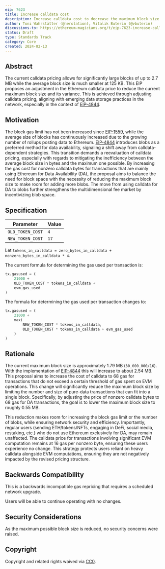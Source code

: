 ```yaml
---
eip: 7623
title: Increase calldata cost
description: Increase calldata cost to decrease the maximum block size
author: Toni Wahrstätter (@nerolation), Vitalik Buterin (@vbuterin)
discussions-to: https://ethereum-magicians.org/t/eip-7623-increase-calldata-cost/18647
status: Draft
type: Standards Track
category: Core
created: 2024-02-13
---
```




## Abstract

The current calldata pricing allows for significantly large blocks of up to 2.7 MB while the average block size is much smaller at 125 KB. 
This EIP proposes an adjustment in the Ethereum calldata price to reduce the current maximum block size and its variance. 
This is achieved through adjusting calldata pricing, aligning with emerging data storage practices in the network, especially in the context of [EIP-4844](./eip-4844.md).


## Motivation

The block gas limit has not been increased since [EIP-1559](./eip-1559.md), while the average size of blocks has continuously increased due to the growing number of rollups posting data to Ethereum. 
[EIP-4844](./eip-4844.md) introduces blobs as a preferred method for data availability, signaling a shift away from calldata-dependent strategies. 
This transition demands a reevaluation of calldata pricing, especially with regards to mitigating the inefficiency between the average block size in bytes and the maximum one possible.
By increasing the gas cost for nonzero calldata bytes for transactions that are mainly using Ethereum for Data Availability (DA), the proposal aims to balance the need for block space with the necessity of reducing the maximum block size to make room for adding more blobs. The move from using calldata for DA to blobs further strengthens the multidimensional fee market by incentivizing blob space.


## Specification

| Parameter | Value |
| - | - |
| `OLD_TOKEN_COST`    |  `4` |
| `NEW_TOKEN_COST`    |  `17` |


Let `tokens_in_calldata = zero_bytes_in_calldata + nonzero_bytes_in_calldata * 4`.


The current formula for determining the gas used per transaction is:

```python
tx.gasused = (
    21000 +
    OLD_TOKEN_COST * tokens_in_calldata +
    evm_gas_used
)
```

The formula for determining the gas used per transaction changes to:

```python
tx.gasused = (
    21000 +
    max(
        NEW_TOKEN_COST * tokens_in_calldata, 
        OLD_TOKEN_COST * tokens_in_calldata + evm_gas_used
    )
)
```

## Rationale

The current maximum block size is approximately 1.79 MB (`30_000_000/16`). With the implementation of [EIP-4844](./eip-4844.md) this will increase to about 2.54 MB.
This proposal aims to increase the cost of calldata to 68 gas for transactions that do not exceed a certain threshold of gas spent on EVM operations. This change will significantly reduce the maximum block size by limiting the number and size of pure-data transactions that can fit into a single block. Specifically, by adjusting the price of nonzero calldata bytes to 68 gas for DA transactions, the goal is to lower the maximum block size to roughly 0.55 MB.


This reduction makes room for increasing the block gas limit or the number of blobs, while ensuring network security and efficiency. 
Importantly, regular users (sending ETH/tokens/NFTs, engaging in DeFi, social media, restaking, etc.) who do not use Ethereum exclusively for DA, may remain unaffected.
The calldata price for transactions involving significant EVM computation remains at 16 gas per nonzero byte, ensuring these users experience no change. This strategy protects users reliant on heavy calldata alongside EVM computations, ensuring they are not negatively impacted by the revised pricing structure.


## Backwards Compatibility

This is a backwards incompatible gas repricing that requires a scheduled network upgrade.

Users will be able to continue operating with no changes.

## Security Considerations

As the maximum possible block size is reduced, no security concerns were raised.

## Copyright

Copyright and related rights waived via [CC0](../LICENSE.md).
 
